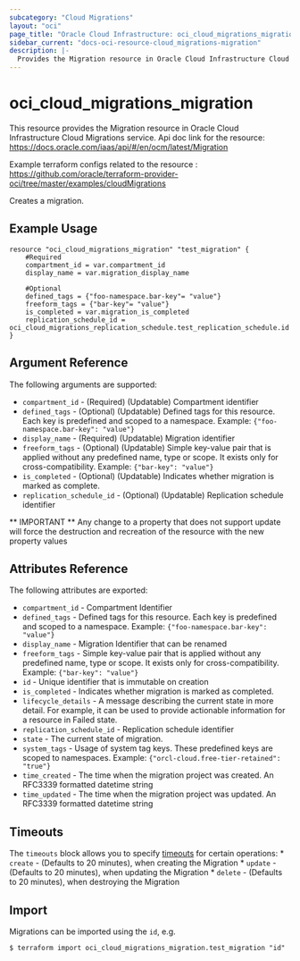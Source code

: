 ```yaml
---
subcategory: "Cloud Migrations"
layout: "oci"
page_title: "Oracle Cloud Infrastructure: oci_cloud_migrations_migration"
sidebar_current: "docs-oci-resource-cloud_migrations-migration"
description: |-
  Provides the Migration resource in Oracle Cloud Infrastructure Cloud Migrations service
---
```


# oci_cloud_migrations_migration
This resource provides the Migration resource in Oracle Cloud Infrastructure Cloud Migrations service.
Api doc link for the resource: https://docs.oracle.com/iaas/api/#/en/ocm/latest/Migration

Example terraform configs related to the resource : https://github.com/oracle/terraform-provider-oci/tree/master/examples/cloudMigrations

Creates a migration.


## Example Usage

```hcl
resource "oci_cloud_migrations_migration" "test_migration" {
	#Required
	compartment_id = var.compartment_id
	display_name = var.migration_display_name

	#Optional
	defined_tags = {"foo-namespace.bar-key"= "value"}
	freeform_tags = {"bar-key"= "value"}
	is_completed = var.migration_is_completed
	replication_schedule_id = oci_cloud_migrations_replication_schedule.test_replication_schedule.id
}
```

## Argument Reference

The following arguments are supported:

* `compartment_id` - (Required) (Updatable) Compartment identifier
* `defined_tags` - (Optional) (Updatable) Defined tags for this resource. Each key is predefined and scoped to a namespace. Example: `{"foo-namespace.bar-key": "value"}` 
* `display_name` - (Required) (Updatable) Migration identifier
* `freeform_tags` - (Optional) (Updatable) Simple key-value pair that is applied without any predefined name, type or scope. It exists only for cross-compatibility. Example: `{"bar-key": "value"}` 
* `is_completed` - (Optional) (Updatable) Indicates whether migration is marked as complete.
* `replication_schedule_id` - (Optional) (Updatable) Replication schedule identifier


** IMPORTANT **
Any change to a property that does not support update will force the destruction and recreation of the resource with the new property values

## Attributes Reference

The following attributes are exported:

* `compartment_id` - Compartment Identifier
* `defined_tags` - Defined tags for this resource. Each key is predefined and scoped to a namespace. Example: `{"foo-namespace.bar-key": "value"}` 
* `display_name` - Migration Identifier that can be renamed
* `freeform_tags` - Simple key-value pair that is applied without any predefined name, type or scope. It exists only for cross-compatibility. Example: `{"bar-key": "value"}` 
* `id` - Unique identifier that is immutable on creation
* `is_completed` - Indicates whether migration is marked as completed.
* `lifecycle_details` - A message describing the current state in more detail. For example, it can be used to provide actionable information for a resource in Failed state.
* `replication_schedule_id` - Replication schedule identifier
* `state` - The current state of migration.
* `system_tags` - Usage of system tag keys. These predefined keys are scoped to namespaces. Example: `{"orcl-cloud.free-tier-retained": "true"}` 
* `time_created` - The time when the migration project was created. An RFC3339 formatted datetime string
* `time_updated` - The time when the migration project was updated. An RFC3339 formatted datetime string

## Timeouts

The `timeouts` block allows you to specify [timeouts](https://registry.terraform.io/providers/oracle/oci/latest/docs/guides/changing_timeouts) for certain operations:
	* `create` - (Defaults to 20 minutes), when creating the Migration
	* `update` - (Defaults to 20 minutes), when updating the Migration
	* `delete` - (Defaults to 20 minutes), when destroying the Migration


## Import

Migrations can be imported using the `id`, e.g.

```
$ terraform import oci_cloud_migrations_migration.test_migration "id"
```

